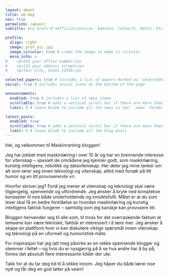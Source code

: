 ```yaml
---
layout: about
title: om meg
nav: true
permalink: /about/
subtitle: #<a href='#'>Affiliations</a>. Address. Contacts. Motto. Etc.

profile:
  align: right
  image: prof_pic.jpg
  image_circular: true # crops the image to make it circular
  more_info: >
#    <p>555 your office number</p>
#    <p>123 your address street</p>
#    <p>Your City, State 12345</p>

selected_papers: true # includes a list of papers marked as "selected={true}"
social: true # includes social icons at the bottom of the page

announcements:
  enabled: true # includes a list of news items
  scrollable: true # adds a vertical scroll bar if there are more than 3 news items
  limit: 5 # leave blank to include all the news in the `_news` folder

latest_posts:
  enabled: true
  scrollable: true # adds a vertical scroll bar if there are more than 3 new posts items
  limit: 3 # leave blank to include all the blog posts
---
```

Hei, og velkommen til Maskinranting bloggen!

Jeg har jobbet med maskinlæring i over 10 år og har en brennende interesse for vitenskap – spesielt de områdene jeg kjenner godt, som maskinlæring, kunstig intelligens, robotikk og datavitenskap. Her deler jeg mine tanker om alt som rører seg innen teknologi og vitenskap, alltid med forsøk på litt humor og en litt provoserende vri.

Hvorfor skriver jeg? Fordi jeg mener at vitenskap og teknologi skal være tilgjengelig, spennende og utfordrende. Jeg ønsker å bryte ned komplekse konsepter til noe både underholdende og innsiktsfullt. Målet er at du som leser skal få en bedre forståelse av hvordan maskinlæring og kunstig intelligens faktisk fungerer – samtidig som jeg kanskje kan provosere litt.

Bloggen henvender seg til alle som, til tross for det overraskende faktum at temaene kan være tekniske, faktisk er interessert i å lære mer. Jeg ønsker å skape en plattform hvor vi kan diskutere viktige spørsmål innen vitenskap og teknologi på en uformell og humoristisk måte.

For inspirasjon har jeg latt meg påvirke av en rekke spennende blogger og stemmer i feltet – og hvis du er nysgjerrig på å se hva andre har å by på, finnes det absolutt flere interessante kilder der ute.

Takk for at du tar deg tid til å stikke innom. Jeg håper du både lærer noe nytt og får deg en god latter på veien!

